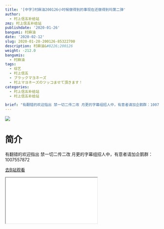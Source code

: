 ```yaml
---
title: '[中字]村麻油200126小时候做得到的事现在还做得到吗第二弹'
author:
  - 村上信五补给站
zmz: 村上信五补给站
publishdate: '2020-01-26'
bangumi: 村麻油
date: '2020-02-12'
slug: 2020-01-28-200126-85322700
description: 村麻油&#8226;200126
weight: -212.0
bangumis:
  - 村麻油
tags:
  - 综艺
  - 村上信五
  - ブラックマヨネーズ
  - 村上マヨネーズのツッコませて頂きます！
categories:
  - 村上信五补给站
  - 村上信五补给站

brief: "有翻错的欢迎指出 禁一切二传二改 月更的字幕组招人中，有意者请加企鹅群：1007557872"
---
```

![](https://raw.githubusercontent.com/tcgriffith/owaraisite/master/static/tmpimg/0db9eb6c1e24c0ec37132cb7f53cca8a9839fa61.jpg.480.jpg)
# 简介  
有翻错的欢迎指出
禁一切二传二改
月更的字幕组招人中，有意者请加企鹅群：1007557872  

[去B站观看](https://www.bilibili.com/video/av85322700/)
<div class ="resp-container"><iframe class="testiframe" src="//player.bilibili.com/player.html?aid=85322700"", scrolling="no", allowfullscreen="true" > </iframe></div> 
